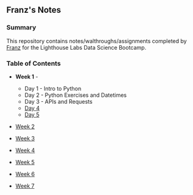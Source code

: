 ## Franz's Notes

### Summary 

This repository contains notes/walthroughs/assignments completed by [Franz](https://github.com/7vfranz) for the Lighthouse Labs Data Science Bootcamp.

### Table of Contents

* **Week 1** - 
    * Day 1 - Intro to Python
    * Day 2 - Python Exercises and Datetimes 
    * Day 3 - APIs and Requests
    * [Day 4](week01/w01d04)
    * [Day 5](week01/w01d05)

* [Week 2]()
* [Week 3]()
* [Week 4]()
* [Week 5]()
* [Week 6]()
* [Week 7]()
